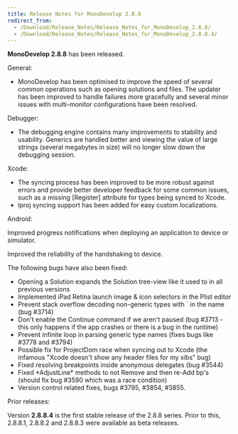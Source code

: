 ```yaml
---
title: Release Notes for MonoDevelop 2.8.8
redirect_from:
  - /Download/Release_Notes/Release_Notes_for_MonoDevelop_2.8.8/
  - /Download/Release_Notes/Release_Notes_for_MonoDevelop_2.8.8.4/
---
```


**MonoDevelop 2.8.8** has been released.

General:

-   MonoDevelop has been optimised to improve the speed of several common operations such as opening solutions and files. The updater has been improved to handle failures more gracefully and several minor issues with multi-monitor configurations have been resolved.

Debugger:

-   The debugging engine contains many improvements to stability and usability. Generics are handled better and viewing the value of large strings (several megabytes in size) will no longer slow down the debugging session.

Xcode:

-   The syncing process has been improved to be more robust against errors and provide better developer feedback for some common issues, such as a missing [Register] attribute for types being synced to Xcode.
-   lproj syncing support has been added for easy custom localizations.

Android:

Improved progress notifications when deploying an application to device or simulator.

Improved the reliability of the handshaking to device.

The following bugs have also been fixed:

-   Opening a Solution expands the Solution tree-view like it used to in all previous versions
-   Implemented iPad Retina launch image & icon selectors in the Plist editor
-   Prevent stack overflow decoding non-generic types with \` in the name (bug \#3714)
-   Don't enable the Continue command if we aren't paused (bug \#3713 - this only happens if the app crashes or there is a bug in the runtime)
-   Prevent infinite loop in parsing generic type names (fixes bugs like \#3778 and \#3794)
-   Possible fix for ProjectDom race when syncing out to Xcode (the infamous "Xcode doesn't show any header files for my xibs" bug)
-   Fixed resolving breakpoints inside anonymous delegates (bug \#3544)
-   Fixed \*AdjustLine\* methods to not Remove and then re-Add bp's (should fix bug \#3590 which was a race condition)
-   Version control related fixes, bugs \#3795, \#3854, \#3855.

Prior releases:

Version **2.8.8.4** is the first stable release of the 2.8.8 series. Prior to this, 2.8.8.1, 2.8.8.2 and 2.8.8.3 were available as beta releases.
